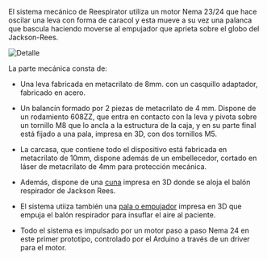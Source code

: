 El sistema mecánico de Reespirator utiliza un motor Nema 23/24 que hace oscilar una leva con forma de caracol y esta mueve a su vez una palanca que bascula haciendo moverse al empujador que aprieta sobre el globo del Jackson-Rees.

![Detalle](https://gitlab.com/reespirator/reespirator-doc/-/raw/master/images/mechanic.jpg "Detalle de la leva, el motor y la palanca")

La parte mecánica consta de:

* Una leva fabricada en metacrilato de 8mm. con un casquillo adaptador, fabricado en acero.

* Un balancín formado por 2 piezas de metacrilato de 4 mm. Dispone de un rodamiento 608ZZ, que entra en contacto con la leva y pivota sobre un tornillo M8 que lo ancla a la estructura de la caja, y en su parte final está fijado a una pala, impresa en 3D, con dos tornillos M5.
* La carcasa, que contiene todo el dispositivo está fabricada en metacrilato de 10mm, dispone además de un embellecedor, cortado en láser de metacrilato de 4mm para protección mecánica.

* Además, dispone de una [cuna](https://gitlab.com/reespirator/reespirator-doc/-/raw/master/files/stl/Cuna.stl "Cuna impresa en 3D para alojar el balón del Jackson-Rees") impresa en 3D donde se aloja el balón respirador de Jackson Rees.

* El sistema utiiza también una [pala o empujador](https://gitlab.com/reespirator/reespirator-doc/-/raw/master/files/stl/Cuna.stl "Cuna impresa en 3D para alojar el balón del Jackson-Rees") impresa en 3D que empuja el balón respirador para insuflar el aire al paciente. 

* Todo el sistema es impulsado por un motor paso a paso Nema 24 en este primer prototipo, controlado por el Arduino a través de un driver para el motor.